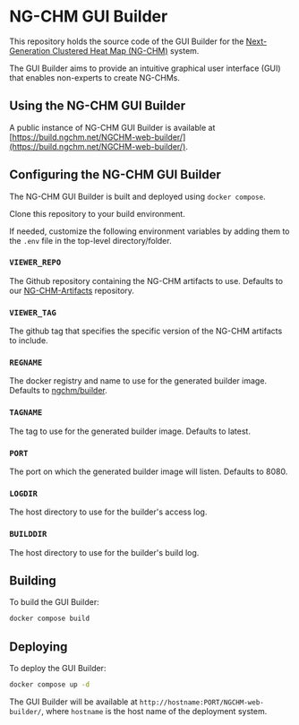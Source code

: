 # NG-CHM GUI Builder

This repository holds the source code of the GUI Builder for the [Next-Generation Clustered Heat Map (NG-CHM)](https://bioinformatics.mdanderson.org/public-software/ngchm/) system.

The GUI Builder aims to provide an intuitive graphical user interface (GUI) that enables non-experts to create NG-CHMs.

## Using the NG-CHM GUI Builder

A public instance of NG-CHM GUI Builder is available at [https://build.ngchm.net/NGCHM-web-builder/](https://build.ngchm.net/NGCHM-web-builder/).

## Configuring the NG-CHM GUI Builder

The NG-CHM GUI Builder is built and deployed using `docker compose`.

Clone this repository to your build environment.

If needed, customize the following environment variables by adding them to the `.env` file in the top-level directory/folder.

### `VIEWER_REPO`

The Github repository containing the NG-CHM artifacts to use. Defaults to our [NG-CHM-Artifacts](https://github.com/MD-Anderson-Bioinformatics/NG-CHM-Artifacts) repository.

### `VIEWER_TAG`

The github tag that specifies the specific version of the NG-CHM artifacts to include.

### `REGNAME`

The docker registry and name to use for the generated builder image.  Defaults to [ngchm/builder](https://hub.docker.com/r/ngchm/builder).

### `TAGNAME`

The tag to use for the generated builder image.  Defaults to latest.

### `PORT`

The port on which the generated builder image will listen. Defaults to 8080.

### `LOGDIR`

The host directory to use for the builder's access log.

### `BUILDDIR`

The host directory to use for the builder's build log.

## Building

To build the GUI Builder:

```sh
docker compose build
```

## Deploying

To deploy the GUI Builder:

```sh
docker compose up -d
```

The GUI Builder will be available at `http://hostname:PORT/NGCHM-web-builder/`, where `hostname` is the host name of the deployment system.

